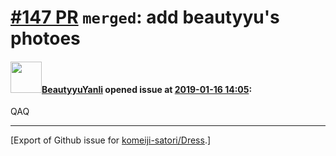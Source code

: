 # [\#147 PR](https://github.com/komeiji-satori/Dress/pull/147) `merged`: add beautyyu's photoes

#### <img src="https://avatars.githubusercontent.com/u/32453863?v=4" width="50">[BeautyyuYanli](https://github.com/BeautyyuYanli) opened issue at [2019-01-16 14:05](https://github.com/komeiji-satori/Dress/pull/147):

QAQ




-------------------------------------------------------------------------------



[Export of Github issue for [komeiji-satori/Dress](https://github.com/komeiji-satori/Dress).]
